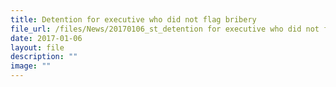 ```yaml
---
title: Detention for executive who did not flag bribery
file_url: /files/News/20170106_st_detention for executive who did not flag bribery.pdf
date: 2017-01-06
layout: file
description: ""
image: ""
---
```

